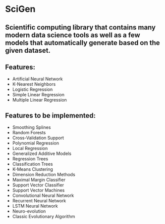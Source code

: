 # SciGen
## Scientific computing library that contains many modern data science tools as well as a few models that automatically generate based on the given dataset.
 
## Features:
  * Artificial Neural Network
  * K-Nearest Neighbors
  * Logistic Regression
  * Simple Linear Regression
  * Multiple Linear Regression
   
## Features to be implemented:
  * Smoothing Splines
  * Random Forests
  * Cross-Validation Support
  * Polynomial Regression
  * Local Regression
  * Generalized Additive Models
  * Regression Trees
  * Classification Trees
  * K-Means Clustering
  * Dimension Reduction Methods
  * Maximal Margin Classifier
  * Support Vector Classifier
  * Support Vector Machines
  * Convolutional Neural Network
  * Recurrent Neural Network
  * LSTM Neural Network
  * Neuro-evolution
  * Classic Evolutionary Algorithm
